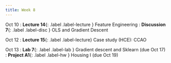 ```yaml
---
title: Week 8
---
```


Oct 10
: **Lecture 14**{: .label .label-lecture } Feature Engineering
: **Discussion 7**{: .label .label-disc } OLS and Gradient Descent

Oct 12
: **Lecture 15**{: .label .label-lecture} Case study (HCE): CCAO

Oct 13
: **Lab 7**{: .label .label-lab } Gradient descent and Sklearn (due Oct 17)
: **Project A1**{: .label .label-hw } Housing I (due Oct 19)
